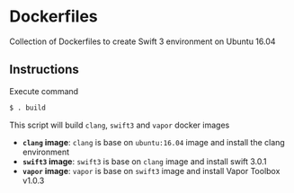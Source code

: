 # Dockerfiles

Collection of Dockerfiles to create Swift 3 environment on Ubuntu 16.04

## Instructions
Execute command
```bash
$ . build
```
This script will build `clang`, `swift3` and `vapor` docker images

- **`clang` image**: `clang` is base on `ubuntu:16.04` image and install the clang environment
- **`swift3` image**: `swift3` is base on `clang` image and install swift 3.0.1
- **`vapor` image**: `vapor` is base on `swift3` image and install Vapor Toolbox v1.0.3 

